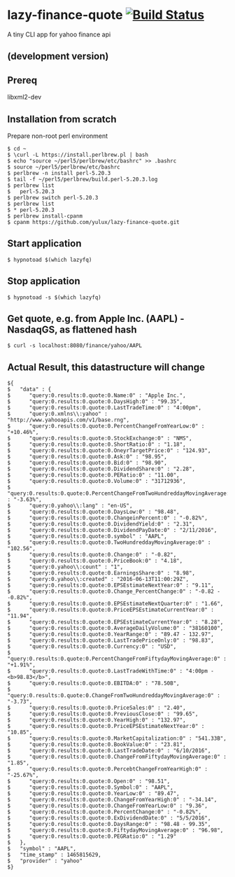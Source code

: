 # lazy-finance-quote [![Build Status](https://api.travis-ci.org/yulux/lazy-finance-quote.svg?branch=master)](https://travis-ci.org/yulux/lazy-finance-quote)

  A tiny CLI app for yahoo finance api

## (development version)

## Prereq

  libxml2-dev

## Installation from scratch

  Prepare non-root perl environment

	$ cd ~
	$ \curl -L https://install.perlbrew.pl | bash
	$ echo "source ~/perl5/perlbrew/etc/bashrc" >> .bashrc
	$ source ~/perl5/perlbrew/etc/bashrc
	$ perlbrew -n install perl-5.20.3
	$ tail -f ~/perl5/perlbrew/build.perl-5.20.3.log
	$ perlbrew list
	$   perl-5.20.3
	$ perlbrew switch perl-5.20.3
	$ perlbrew list
	$ * perl-5.20.3
	$ perlbrew install-cpanm
	$ cpanm https://github.com/yulux/lazy-finance-quote.git

## Start application

	$ hypnotoad $(which lazyfq)

## Stop application

	$ hypnotoad -s $(which lazyfq)

## Get quote, e.g. from Apple Inc. (AAPL) - NasdaqGS, as flattened hash

	$ curl -s localhost:8080/finance/yahoo/AAPL

## Actual Result, this datastructure will change

	${
	$   "data" : {
	$      "query:0.results:0.quote:0.Name:0" : "Apple Inc.",
	$      "query:0.results:0.quote:0.DaysHigh:0" : "99.35",
	$      "query:0.results:0.quote:0.LastTradeTime:0" : "4:00pm",
	$      "query:0.xmlns\\:yahoo" : "http://www.yahooapis.com/v1/base.rng",
	$      "query:0.results:0.quote:0.PercentChangeFromYearLow:0" : "+10.46%",
	$      "query:0.results:0.quote:0.StockExchange:0" : "NMS",
	$      "query:0.results:0.quote:0.ShortRatio:0" : "1.18",
	$      "query:0.results:0.quote:0.OneyrTargetPrice:0" : "124.93",
	$      "query:0.results:0.quote:0.Ask:0" : "98.95",
	$      "query:0.results:0.quote:0.Bid:0" : "98.90",
	$      "query:0.results:0.quote:0.DividendShare:0" : "2.28",
	$      "query:0.results:0.quote:0.PERatio:0" : "11.00",
	$      "query:0.results:0.quote:0.Volume:0" : "31712936",
	$      "query:0.results:0.quote:0.PercentChangeFromTwoHundreddayMovingAverage:0" : "-3.63%",
	$      "query:0.yahoo\\:lang" : "en-US",
	$      "query:0.results:0.quote:0.DaysLow:0" : "98.48",
	$      "query:0.results:0.quote:0.ChangeinPercent:0" : "-0.82%",
	$      "query:0.results:0.quote:0.DividendYield:0" : "2.31",
	$      "query:0.results:0.quote:0.DividendPayDate:0" : "2/11/2016",
	$      "query:0.results:0.quote:0.symbol" : "AAPL",
	$      "query:0.results:0.quote:0.TwoHundreddayMovingAverage:0" : "102.56",
	$      "query:0.results:0.quote:0.Change:0" : "-0.82",
	$      "query:0.results:0.quote:0.PriceBook:0" : "4.18",
	$      "query:0.yahoo\\:count" : "1",
	$      "query:0.results:0.quote:0.EarningsShare:0" : "8.98",
	$      "query:0.yahoo\\:created" : "2016-06-13T11:00:29Z",
	$      "query:0.results:0.quote:0.EPSEstimateNextYear:0" : "9.11",
	$      "query:0.results:0.quote:0.Change_PercentChange:0" : "-0.82 - -0.82%",
	$      "query:0.results:0.quote:0.EPSEstimateNextQuarter:0" : "1.66",
	$      "query:0.results:0.quote:0.PriceEPSEstimateCurrentYear:0" : "11.94",
	$      "query:0.results:0.quote:0.EPSEstimateCurrentYear:0" : "8.28",
	$      "query:0.results:0.quote:0.AverageDailyVolume:0" : "38160100",
	$      "query:0.results:0.quote:0.YearRange:0" : "89.47 - 132.97",
	$      "query:0.results:0.quote:0.LastTradePriceOnly:0" : "98.83",
	$      "query:0.results:0.quote:0.Currency:0" : "USD",
	$      "query:0.results:0.quote:0.PercentChangeFromFiftydayMovingAverage:0" : "+1.91%",
	$      "query:0.results:0.quote:0.LastTradeWithTime:0" : "4:00pm - <b>98.83</b>",
	$      "query:0.results:0.quote:0.EBITDA:0" : "78.50B",
	$      "query:0.results:0.quote:0.ChangeFromTwoHundreddayMovingAverage:0" : "-3.73",
	$      "query:0.results:0.quote:0.PriceSales:0" : "2.40",
	$      "query:0.results:0.quote:0.PreviousClose:0" : "99.65",
	$      "query:0.results:0.quote:0.YearHigh:0" : "132.97",
	$      "query:0.results:0.quote:0.PriceEPSEstimateNextYear:0" : "10.85",
	$      "query:0.results:0.quote:0.MarketCapitalization:0" : "541.33B",
	$      "query:0.results:0.quote:0.BookValue:0" : "23.81",
	$      "query:0.results:0.quote:0.LastTradeDate:0" : "6/10/2016",
	$      "query:0.results:0.quote:0.ChangeFromFiftydayMovingAverage:0" : "1.85",
	$      "query:0.results:0.quote:0.PercebtChangeFromYearHigh:0" : "-25.67%",
	$      "query:0.results:0.quote:0.Open:0" : "98.51",
	$      "query:0.results:0.quote:0.Symbol:0" : "AAPL",
	$      "query:0.results:0.quote:0.YearLow:0" : "89.47",
	$      "query:0.results:0.quote:0.ChangeFromYearHigh:0" : "-34.14",
	$      "query:0.results:0.quote:0.ChangeFromYearLow:0" : "9.36",
	$      "query:0.results:0.quote:0.PercentChange:0" : "-0.82%",
	$      "query:0.results:0.quote:0.ExDividendDate:0" : "5/5/2016",
	$      "query:0.results:0.quote:0.DaysRange:0" : "98.48 - 99.35",
	$      "query:0.results:0.quote:0.FiftydayMovingAverage:0" : "96.98",
	$      "query:0.results:0.quote:0.PEGRatio:0" : "1.29"
	$   },
	$   "symbol" : "AAPL",
	$   "time_stamp" : 1465815629,
	$   "provider" : "yahoo"
	$}
 
